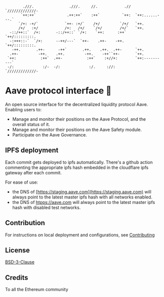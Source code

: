 ```
        .///.                .///.     //.            .//  `/////////////-
       `++:++`              .++:++`    :++`          `++:  `++:......---.`
      `/+: -+/`            `++- :+/`    /+/         `/+/   `++.
      /+/   :+/            /+:   /+/    `/+/        /+/`   `++.
  -::/++::`  /+:       -::/++::` `/+:    `++:      :++`    `++/:::::::::.
  -:+++::-`  `/+:      --++/---`  `++-    .++-    -++.     `++/:::::::::.
   -++.       .++-      -++`       .++.    .++.  .++-      `++.
  .++-         -++.    .++.         -++.    -++``++-       `++.
 `++:           :++`  .++-           :++`    :+//+:        `++:----------`
 -/:             :/-  -/:             :/.     ://:         `/////////////-
```


# Aave protocol interface :ghost:

An open source interface for the decentralized liquidity protocol Aave.
Enabling users to:
- Manage and monitor their positions on the Aave Protocol, and the overall status of it.
- Manage and monitor their positions on the Aave Safety module.
- Participate on the Aave Governance.

## IPFS deployment
Each commit gets deployed to ipfs automatically.
There's a github action commenting the appropriate ipfs hash embedded in the cloudflare ipfs gateway after each commit.

For ease of use:
- the DNS of [https://staging.aave.com](https://staging.aave.com) will always point to the latest master ipfs hash with all networks enabled.
- the DNS of [htpps://aave.com](https://aave.com) will always point to the latest master ipfs hash with disabled test networks.

## Contribution
For instructions on local deployment and configurations, see [Contributing](./CONTRIBUTING.md)

## License
[BSD-3-Clause](./LICENSE.md)

## Credits
To all the Ethereum community

